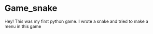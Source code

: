 # Game_snake
Hey! This was my first python game. I wrote a snake and tried to make a menu in this game
